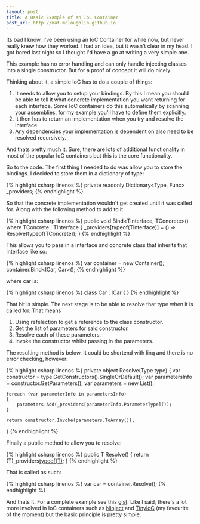 ```yaml
---
layout: post
title: A Basic Example of an IoC Container
post_url: http://mat-mcloughlin.github.io
---
```

Its bad I know. I've been using an IoC Container for while now, but never really knew how they worked. I had an idea, but it wasn't clear in my head. I got bored last night so I thought I'd have a go at writing a very simple one.

This example has no error handling and can only handle injecting classes into a single constructor. But for a proof of concept it will do nicely. 

Thinking about it, a simple IoC has to do a couple of things:

1. It needs to allow you to setup your bindings. By this I mean you should be able to tell it what concrete implementation you want returning for each interface. Some IoC containers do this automatically by scanning your assemblies, for my example you'll have to define them explicitly.
2. It then has to return an implementation when you try and resolve the interface. 
3. Any dependencies your implementation is dependent on also need to be resolved recursively.

And thats pretty much it. Sure, there are lots of additional functionality in most of the popular IoC containers but this is the core functionality. 

So to the code. The first thing I needed to do was allow you to store the bindings. I decided to store them in a dictionary of type:

{% highlight csharp linenos %}
private readonly Dictionary<Type, Func<object>> _providers;
{% endhighlight %}

So that the concrete implementation wouldn't get created until it was called for. Along with the following method to add to it

{% highlight csharp linenos %}
public void Bind<TInterface, TConcrete>() where TConcrete : TInterface
{
    _providers[typeof(TInterface)] = () => Resolve(typeof(TConcrete));
}
{% endhighlight %}
    
This allows you to pass in a interface and concrete class that inherits that interface like so:

{% highlight csharp linenos %}
var container = new Container();
container.Bind<ICar, Car>();
{% endhighlight %}

where car is:

{% highlight csharp linenos %}
class Car : ICar { }
{% endhighlight %}

That bit is simple. The next stage is to be able to resolve that type when it is called for. That means

1. Using refelection to get a reference to the class constructor.
2. Get the list of parameters for said constructor.
3. Resolve each of these parameters.
4. Invoke the constructor whilst passing in the parameters.

The resulting method is below. It could be shortend with linq and there is no error checking, however:

{% highlight csharp linenos %}
private object Resolve(Type type)
{
    var constructor = type.GetConstructors().SingleOrDefault();
    var parametersInfo = constructor.GetParameters();
    var parameters = new List<object>();

    foreach (var parameterInfo in parametersInfo)
    {
        parameters.Add(_providers[parameterInfo.ParameterType]());
    }

    return constructor.Invoke(parameters.ToArray());
}
{% endhighlight %}

Finally a public method to allow you to resolve:

{% highlight csharp linenos %}
public T Resolve<T>()
{
    return (T)_providers[typeof(T)]();
}
{% endhighlight %}

That is called as such:

{% highlight csharp linenos %}
var car = container.Resolve<ICar>();
{% endhighlight %}

And thats it. For a complete example see this [gist](https://gist.github.com/mat-mcloughlin/6240821). Like I said, there's a lot more involved in IoC containers such as [Ninject](http://www.ninject.org/) and [TinyIoC](https://github.com/grumpydev/TinyIoC) (my favourite of the moment) but the basic principle is pretty simple.

